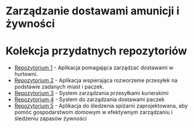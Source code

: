 # Zarządzanie dostawami amunicji i żywności
# Kolekcja przydatnych repozytoriów

- [Repozytorium 1](https://github.com/bronco-one/manager_dostaw) - Aplikacja pomagająca zarządzać dostawami w hurtowni.
- [Repozytorium 2](https://github.com/trzye/SDZDP) - Aplikacja wspierająca rozworzenie przesyłek na podstawie zadanych miast i paczek.
- [Repozytorium 3](https://github.com/ShivaniMalviya44/Courier-Management-System) - System zarządzania przesyłkami kurierskimi
- [Repozytorium 4](https://github.com/lahirudsilva/Deliver-it-web) - System do zarządzania dostawami paczek
- [Repozytorium 5](https://github.com/azaynul10/inventory-management-system) - Aplikacja do śledzenia spiżarni zaprojektowana, aby pomóc gospodarstwom domowym w efektywnym zarządzaniu i śledzeniu zapasów żywności
